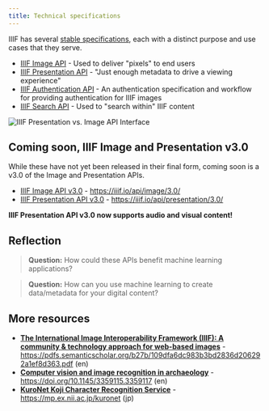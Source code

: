 ```yaml
---
title: Technical specifications
---
```


IIIF has several [stable specifications](https://iiif.io/technical-details/), each with a distinct purpose and use cases that they serve.

 - [IIIF Image API](https://iiif.io/api/image/2.1/) - Used to deliver "pixels" to end users
 - [IIIF Presentation API](https://iiif.io/api/presentation/2.1) - "Just enough metadata to drive a viewing experience"
 - [IIIF Authentication API](https://iiif.io/api/auth/1.0) - An authentication specification and workflow for providing authentication for IIIF images
 - [IIIF Search API](https://iiif.io/api/search/1.0) - Used to "search within" IIIF content

 ![IIIF Presentation vs. Image API Interface](/img/image_and_presentation_highlighted.png)


## Coming soon, IIIF Image and Presentation v3.0
While these have not yet been released in their final form, coming soon is a v3.0 of the Image and Presentation APIs.

 - [IIIF Image API v3.0](https://iiif.io/api/image/3.0/) - https://iiif.io/api/image/3.0/
 - [IIIF Presentation API v3.0](https://iiif.io/api/presentation/3.0/) - https://iiif.io/api/presentation/3.0/

**IIIF Presentation API v3.0 now supports audio and visual content!**


## Reflection

> **Question:** How could these APIs benefit machine learning applications?

> **Question:** How can you use machine learning to create data/metadata for your digital content?

## More resources
 - [**The International Image Interoperability Framework (IIIF): A community & technology approach for web-based images**](https://pdfs.semanticscholar.org/b27b/109dfa6dc983b3bd2836d206292a1ef8d363.pdf) - https://pdfs.semanticscholar.org/b27b/109dfa6dc983b3bd2836d206292a1ef8d363.pdf (en)
 - [**Computer vision and image recognition in archaeology**](https://doi.org/10.1145/3359115.3359117) - https://doi.org/10.1145/3359115.3359117 (en)
 - [**KuroNet Koji Character Recognition Service**](https://mp.ex.nii.ac.jp/kuronet/) - https://mp.ex.nii.ac.jp/kuronet (jp)
